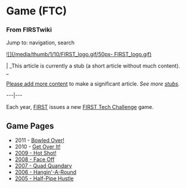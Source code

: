 

# Game (FTC)

### From FIRSTwiki

Jump to: navigation, search

[![](/media/thumb/1/10/FIRST_logo.gif/50px-
FIRST_logo.gif)](Image:FIRST_logo.gif "" )

|  _This article is currently a stub (a short article without much content).  
_

[Please add more
content](http://www.firstwiki.net/index.php?title=Game_%28FTC%29&action=edit
"http://www.firstwiki.net/index.php?title=Game_%28FTC%29&action=edit" ) to
make a significant article. _See more [stubs](Special:Shortpages
"Special:Shortpages" )._  
  
---|---  
  
  
Each year, [FIRST](first) issues a new [FIRST Tech
Challenge](FIRST_Tech_Challenge "FIRST Tech Challenge" ) game.


## Game Pages

  * 2011 - [Bowled Over!](/index.php?title=Bowled_Over%21&action=edit "Bowled Over!" )
  * 2010 - [Get Over It!](/index.php?title=Get_Over_It%21&action=edit "Get Over It!" )
  * [2009 - Hot Shot!](/index.php?title=Hot_Shot%21&action=edit "Hot Shot!" )
  * [2008 - Face Off](/index.php?title=Face_Off&action=edit "Face Off" )
  * [2007 - Quad Quandary](/index.php?title=Quad_Quandary&action=edit "Quad Quandary" )
  * [2006 - Hangin'-A-Round](Hangin%27-A-Round "Hangin'-A-Round" )
  * [2005 - Half-Pipe Hustle](/index.php?title=Half-Pipe_Hustle&action=edit "Half-Pipe Hustle" )


